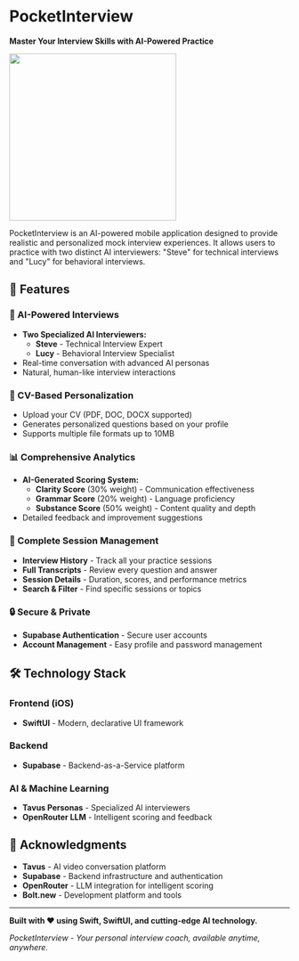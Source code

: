 # PocketInterview 

**Master Your Interview Skills with AI-Powered Practice**

<img src="https://github.com/user-attachments/assets/d73026fb-22b6-4f91-bff3-68dfe18c9fbb" width="300">

PocketInterview is an AI-powered mobile application designed to provide realistic and personalized mock interview experiences. It allows users to practice with two distinct AI interviewers: "Steve" for technical interviews and "Lucy" for behavioral interviews. 

## 🌟 Features

### 🤖 AI-Powered Interviews
- **Two Specialized AI Interviewers:**
  - **Steve** - Technical Interview Expert
  - **Lucy** - Behavioral Interview Specialist
- Real-time conversation with advanced AI personas
- Natural, human-like interview interactions

### 📄 CV-Based Personalization
- Upload your CV (PDF, DOC, DOCX supported)
- Generates personalized questions based on your profile
- Supports multiple file formats up to 10MB

### 📊 Comprehensive Analytics
- **AI-Generated Scoring System:**
  - **Clarity Score** (30% weight) - Communication effectiveness
  - **Grammar Score** (20% weight) - Language proficiency
  - **Substance Score** (50% weight) - Content quality and depth
- Detailed feedback and improvement suggestions

### 📝 Complete Session Management
- **Interview History** - Track all your practice sessions
- **Full Transcripts** - Review every question and answer
- **Session Details** - Duration, scores, and performance metrics
- **Search & Filter** - Find specific sessions or topics

### 🔒 Secure & Private
- **Supabase Authentication** - Secure user accounts
- **Account Management** - Easy profile and password management

## 🛠 Technology Stack

### Frontend (iOS)
- **SwiftUI** - Modern, declarative UI framework

### Backend
- **Supabase** - Backend-as-a-Service platform

### AI & Machine Learning
- **Tavus Personas** - Specialized AI interviewers
- **OpenRouter LLM** - Intelligent scoring and feedback

## 🙏 Acknowledgments

- **Tavus** - AI video conversation platform
- **Supabase** - Backend infrastructure and authentication
- **OpenRouter** - LLM integration for intelligent scoring
- **Bolt.new** - Development platform and tools

---

**Built with ❤️ using Swift, SwiftUI, and cutting-edge AI technology.**

*PocketInterview - Your personal interview coach, available anytime, anywhere.*
